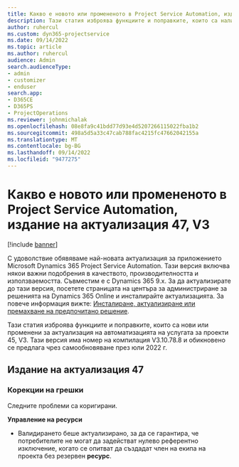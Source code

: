 ```yaml
---
title: Какво е новото или промененото в Project Service Automation, издание на актуализация 47, V3
description: Тази статия изброява функциите и поправките, които са налични в Microsoft Dynamics 365 Project Service Automation Update Release 47, V3.
author: ruhercul
ms.custom: dyn365-projectservice
ms.date: 09/14/2022
ms.topic: article
ms.author: ruhercul
audience: Admin
search.audienceType:
- admin
- customizer
- enduser
search.app:
- D365CE
- D365PS
- ProjectOperations
ms.reviewer: johnmichalak
ms.openlocfilehash: 08e8fa9c41bdd77d93e4d5207266115022fba1b2
ms.sourcegitcommit: 498a5d5a33c47cab788fac4215fc47662042155a
ms.translationtype: MT
ms.contentlocale: bg-BG
ms.lasthandoff: 09/14/2022
ms.locfileid: "9477275"
---
```

# <a name="whats-new-or-changed-in-project-service-automation-update-release-47-v3"></a>Какво е новото или промененото в Project Service Automation, издание на актуализация 47, V3

[!include [banner](../includes/psa-now-project-operations.md)]

С удоволствие обявяваме най-новата актуализация за приложението Microsoft Dynamics 365 Project Service Automation. Тази версия включва някои важни подобрения в качеството, производителността и използваемостта. Съвместим е с Dynamics 365 9.x. За да актуализирате до тази версия, посетете страницата на центъра за администриране за решенията на Dynamics 365 Online и инсталирайте актуализацията. За повече информация вижте: [Инсталиране, актуализиране или премахване на предпочитано решение](/power-platform/admin/install-remove-preferred-solution).

Тази статия изброява функциите и поправките, които са нови или променени за актуализация на автоматизацията на услугата за проекти 45, V3. Тази версия има номер на компилация V3.10.78.8 и обикновено се предлага чрез самообновяване през юли 2022 г.

## <a name="update-release-47"></a>Издание на актуализация 47

### <a name="bug-fixes"></a>Корекции на грешки

Следните проблеми са коригирани.

**Управление на ресурси**
- Валидирането беше актуализирано, за да се гарантира, че потребителите не могат да задействат нулево референтно изключение, когато се опитват да създадат член на екипа на проекта без резервен **ресурс**.
